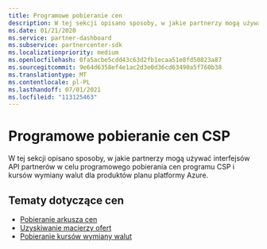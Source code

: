 ```yaml
---
title: Programowe pobieranie cen
description: W tej sekcji opisano sposoby, w jakie partnerzy mogą używać interfejsów API partnerów w celu programowego pobierania cen i kursów wymiany walut dla produktów planu platformy Azure.
ms.date: 01/21/2020
ms.service: partner-dashboard
ms.subservice: partnercenter-sdk
ms.localizationpriority: medium
ms.openlocfilehash: 0fa5acbe5cdd43c63d2fb1ecaa51e8fd50823a87
ms.sourcegitcommit: 9e64d6358ef4e1ac2d3e0d36cd63490a5f760b38
ms.translationtype: MT
ms.contentlocale: pl-PL
ms.lasthandoff: 07/01/2021
ms.locfileid: "113125463"
---
```

# <a name="programmatically-retrieve-csp-pricing"></a>Programowe pobieranie cen CSP

W tej sekcji opisano sposoby, w jakie partnerzy mogą używać interfejsów API partnerów w celu programowego pobierania cen programu CSP i kursów wymiany walut dla produktów planu platformy Azure.

## <a name="pricing-topics"></a>Tematy dotyczące cen

- [Pobieranie arkusza cen](get-a-price-sheet.md)
- [Uzyskiwanie macierzy ofert](get-an-offer-matrix.md)
- [Pobieranie kursów wymiany walut](get-foreign-exchange-rates.md)
